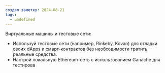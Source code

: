 ```yaml
---
создал заметку: 2024-08-21
tags:
  - undefined
---
```

Виртуальные машины и тестовые сети:
   - Используй тестовые сети (например, Rinkeby, Kovan) для отладки своих dApps и смарт-контрактов без необходимости тратить реальные средства.
   - Настрой локальную Ethereum-сеть с использованием Ganache для тестирова